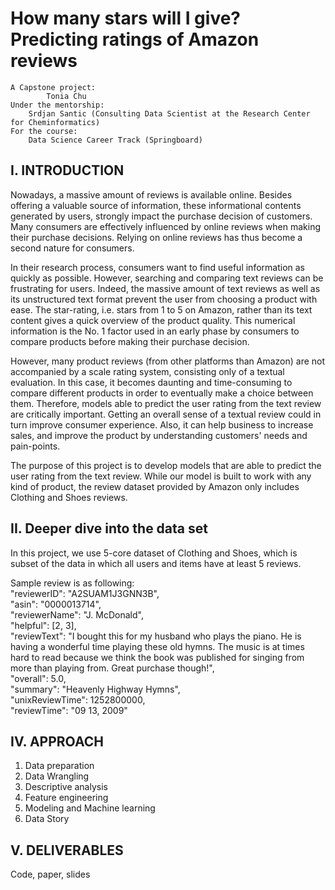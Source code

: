 # How many stars will I give? Predicting ratings of Amazon reviews

	A Capstone project: 
          	Tonia Chu
	Under the mentorship: 
   		Srdjan Santic (Consulting Data Scientist at the Research Center for Cheminformatics)
	For the course: 
 		Data Science Career Track (Springboard)

## I. INTRODUCTION
Nowadays, a massive amount of reviews is available online. Besides offering a valuable source of information, these informational contents generated by users, strongly impact the purchase decision of customers. Many consumers are effectively influenced by online reviews when making their purchase decisions. Relying on online reviews has thus become a second nature for consumers.

In their research process, consumers want to find useful information as quickly as possible. However, searching and comparing text reviews can be frustrating for users. Indeed, the massive amount of text reviews as well as its unstructured text format prevent the user from choosing a product with ease. The star-rating, i.e. stars from 1 to 5 on Amazon, rather than its text content gives a quick overview of the product quality. This numerical information is the No. 1 factor used in an early phase by consumers to compare products before making their purchase decision.

However, many product reviews (from other platforms than Amazon) are not accompanied by a scale rating system, consisting only of a textual evaluation. In this case, it becomes daunting and time-consuming to compare different products in order to eventually make a choice between them. Therefore, models able to predict the user rating from the text review are critically important. Getting an overall sense of a textual review could in turn improve consumer experience. Also, it can help business to increase sales, and improve the product by understanding customers' needs and pain-points.

The purpose of this project is to develop models that are able to predict the user rating from the text review. While our model is built to work with any kind of product, the review dataset provided by Amazon only includes Clothing and Shoes reviews.
 
## II. Deeper dive into the data set
In this project, we use 5-core dataset of Clothing and Shoes, which is subset of the data in which all users and items have at least 5 reviews.  

Sample review is as following:  
        "reviewerID": "A2SUAM1J3GNN3B",  
	"asin": "0000013714",  
	"reviewerName": "J. McDonald",  
	"helpful": [2, 3],  
	"reviewText": "I bought this for my husband who plays the piano.  He is having a wonderful time playing these old hymns.  The music  is at times hard to read because we think the book was published for singing from more than playing from.  Great purchase though!",  
	"overall": 5.0,  
	"summary": "Heavenly Highway Hymns",  
	"unixReviewTime": 1252800000,  
	"reviewTime": "09 13, 2009"  

## IV. APPROACH
1. Data preparation
2. Data Wrangling
3. Descriptive analysis
4. Feature engineering
5. Modeling and Machine learning
6. Data Story

## V. DELIVERABLES
Code, paper, slides
